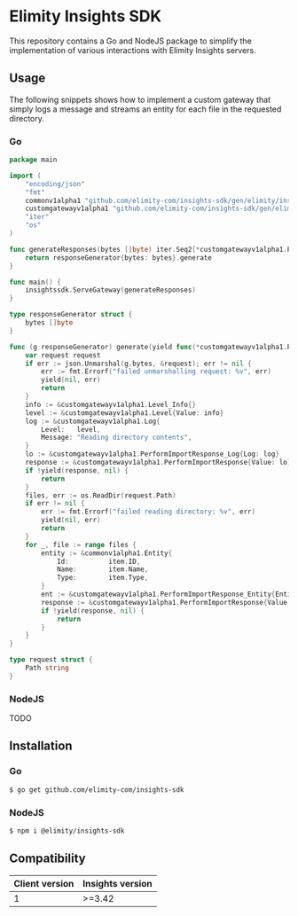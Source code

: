 # Elimity Insights SDK

This repository contains a Go and NodeJS package to simplify the implementation of various interactions with Elimity
Insights servers.

## Usage

The following snippets shows how to implement a custom gateway that simply logs a message and streams an entity for each
file in the requested directory.

### Go

```go
package main

import (
	"encoding/json"
	"fmt"
	commonv1alpha1 "github.com/elimity-com/insights-sdk/gen/elimity/insights/common/v1alpha1"
	customgatewayv1alpha1 "github.com/elimity-com/insights-sdk/gen/elimity/insights/customgateway/v1alpha1"
	"iter"
	"os"
)

func generateResponses(bytes []byte) iter.Seq2[*customgatewayv1alpha1.PerformImportResponse, error] {
	return responseGenerator{bytes: bytes}.generate
}

func main() {
	insightssdk.ServeGateway(generateResponses)
}

type responseGenerator struct {
	bytes []byte
}

func (g responseGenerator) generate(yield func(*customgatewayv1alpha1.PerformImportResponse, error) bool) {
	var request request
	if err := json.Unmarshal(g.bytes, &request); err != nil {
		err := fmt.Errorf("failed unmarshalling request: %v", err)
		yield(nil, err)
		return
	}
	info := &customgatewayv1alpha1.Level_Info{}
	level := &customgatewayv1alpha1.Level{Value: info}
	log := &customgatewayv1alpha1.Log{
		Level:   level,
		Message: "Reading directory contents",
	}
	lo := &customgatewayv1alpha1.PerformImportResponse_Log{Log: log}
	response := &customgatewayv1alpha1.PerformImportResponse{Value: lo}
	if !yield(response, nil) {
		return
	}
	files, err := os.ReadDir(request.Path)
	if err != nil {
		err := fmt.Errorf("failed reading directory: %v", err)
		yield(nil, err)
		return
	}
	for _, file := range files {
		entity := &commonv1alpha1.Entity{
			Id:          item.ID,
			Name:        item.Name,
			Type:        item.Type,
		}
		ent := &customgatewayv1alpha1.PerformImportResponse_Entity{Entity: entity}
		response := &customgatewayv1alpha1.PerformImportResponse{Value: ent}
		if !yield(response, nil) {
			return
		}
	}
}

type request struct {
	Path string
}
```

### NodeJS

TODO

## Installation

### Go

```sh
$ go get github.com/elimity-com/insights-sdk
```

### NodeJS

```sh
$ npm i @elimity/insights-sdk
```

## Compatibility

| Client version | Insights version |
| -------------- | ---------------- |
| 1              | >=3.42           |
